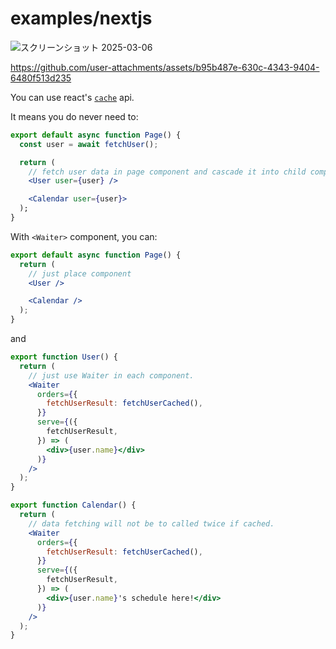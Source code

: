 # examples/nextjs

![スクリーンショット 2025-03-06](https://github.com/user-attachments/assets/2036ded9-c829-463a-b348-42fb43f0e4cf)

https://github.com/user-attachments/assets/b95b487e-630c-4343-9404-6480f513d235

You can use react's [`cache`](https://react.dev/reference/react/cache) api.

It means you do never need to:

```jsx
export default async function Page() {
  const user = await fetchUser();

  return (
    // fetch user data in page component and cascade it into child components.
    <User user={user} />

    <Calendar user={user}>
  );
}
```

With `<Waiter>` component, you can:

```jsx
export default async function Page() {
  return (
    // just place component
    <User />

    <Calendar />
  );
}
```

and

```jsx
export function User() {
  return (
    // just use Waiter in each component.
    <Waiter
      orders={{
        fetchUserResult: fetchUserCached(),
      }}
      serve={({
        fetchUserResult,
      }) => (
        <div>{user.name}</div>
      )}
    />
  );
}
```

```jsx
export function Calendar() {
  return (
    // data fetching will not be to called twice if cached.
    <Waiter
      orders={{
        fetchUserResult: fetchUserCached(),
      }}
      serve={({
        fetchUserResult,
      }) => (
        <div>{user.name}'s schedule here!</div>
      )}
    />
  );
}
```
